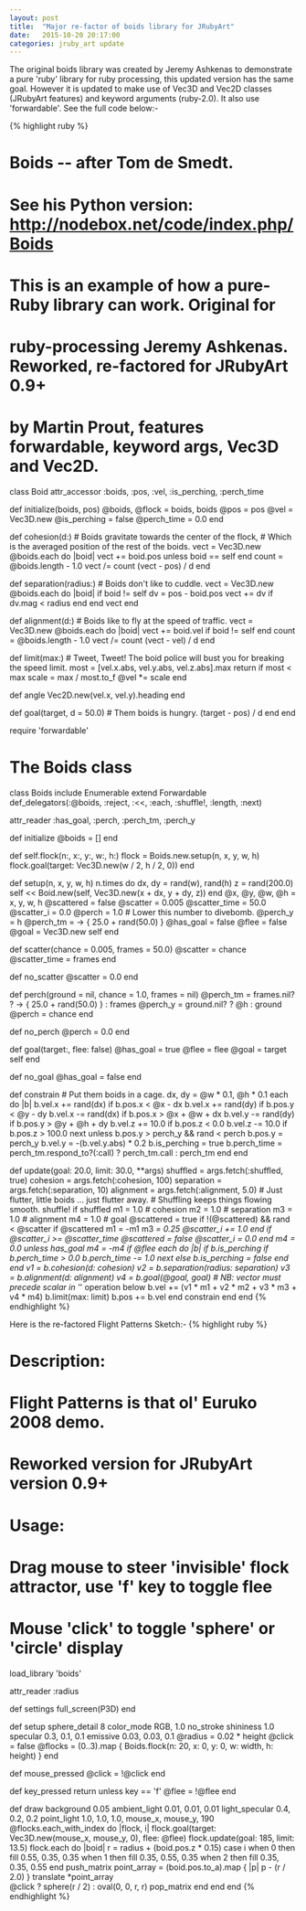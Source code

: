 ```yaml
---
layout: post
title:  "Major re-factor of boids library for JRubyArt"
date:   2015-10-20 20:17:00
categories: jruby_art update
---
```


The original boids library was created by Jeremy Ashkenas to demonstrate a pure 'ruby' library for ruby processing, this updated version has the same goal. However it is updated to make use of Vec3D and Vec2D classes (JRubyArt features) and keyword arguments (ruby-2.0). It also use 'forwardable'. See the full code below:-

{% highlight ruby %}
# Boids -- after Tom de Smedt.
# See his Python version: http://nodebox.net/code/index.php/Boids
# This is an example of how a pure-Ruby library can work. Original for
# ruby-processing Jeremy Ashkenas. Reworked, re-factored for JRubyArt 0.9+
# by Martin Prout, features forwardable, keyword args, Vec3D and Vec2D.
class Boid
  attr_accessor :boids, :pos, :vel, :is_perching, :perch_time

  def initialize(boids, pos)
    @boids, @flock = boids, boids
    @pos = pos
    @vel = Vec3D.new
    @is_perching = false
    @perch_time = 0.0
  end

  def cohesion(d:)
    # Boids gravitate towards the center of the flock,
    # Which is the averaged position of the rest of the boids.
    vect = Vec3D.new
    @boids.each do |boid|
      vect += boid.pos unless boid == self
    end
    count = @boids.length - 1.0
    vect /= count
    (vect - pos) / d
  end

  def separation(radius:)
    # Boids don't like to cuddle.
    vect = Vec3D.new
    @boids.each do |boid|
      if boid != self
        dv = pos - boid.pos
        vect += dv if dv.mag < radius
      end
    end
    vect
  end

  def alignment(d:)
    # Boids like to fly at the speed of traffic.
    vect = Vec3D.new
    @boids.each do |boid|
      vect += boid.vel if boid != self
    end
    count = @boids.length - 1.0
    vect /= count
    (vect - vel) / d
  end

  def limit(max:)
    # Tweet, Tweet! The boid police will bust you for breaking the speed limit.
    most = [vel.x.abs, vel.y.abs, vel.z.abs].max
    return if most < max
    scale = max / most.to_f
    @vel *= scale
  end

  def angle
    Vec2D.new(vel.x, vel.y).heading
  end

  def goal(target, d = 50.0)
    # Them boids is hungry.
    (target - pos) / d
  end
end

require 'forwardable'

# The Boids class
class Boids
  include Enumerable
  extend Forwardable
  def_delegators(:@boids, :reject, :<<, :each, :shuffle!, :length, :next)

  attr_reader :has_goal, :perch, :perch_tm, :perch_y

  def initialize
    @boids = []
  end

  def self.flock(n:, x:, y:, w:, h:)
    flock = Boids.new.setup(n, x, y, w, h)
    flock.goal(target: Vec3D.new(w / 2, h / 2, 0))
  end

  def setup(n, x, y, w, h)
    n.times do
      dx, dy = rand(w), rand(h)
      z = rand(200.0)
      self << Boid.new(self, Vec3D.new(x + dx, y + dy, z))
    end
    @x, @y, @w, @h = x, y, w, h
    @scattered = false
    @scatter = 0.005
    @scatter_time = 50.0
    @scatter_i = 0.0
    @perch = 1.0 # Lower this number to divebomb.
    @perch_y = h
    @perch_tm = -> { 25.0 + rand(50.0) }
    @has_goal = false
    @flee = false
    @goal = Vec3D.new
    self
  end

  def scatter(chance = 0.005, frames = 50.0)
    @scatter = chance
    @scatter_time = frames
  end

  def no_scatter
    @scatter = 0.0
  end

  def perch(ground = nil, chance = 1.0, frames = nil)
    @perch_tm = frames.nil? ? -> { 25.0 + rand(50.0) } : frames
    @perch_y = ground.nil? ? @h : ground
    @perch = chance
  end

  def no_perch
    @perch = 0.0
  end

  def goal(target:, flee: false)
    @has_goal = true
    @flee = flee
    @goal = target
    self
  end

  def no_goal
    @has_goal = false
  end

  def constrain
    # Put them boids in a cage.
    dx, dy = @w * 0.1, @h * 0.1
    each do |b|
      b.vel.x += rand(dx) if b.pos.x < @x - dx
      b.vel.x += rand(dy) if b.pos.y < @y - dy
      b.vel.x -= rand(dx) if b.pos.x > @x + @w + dx
      b.vel.y -= rand(dy) if b.pos.y > @y + @h + dy
      b.vel.z += 10.0 if b.pos.z < 0.0
      b.vel.z -= 10.0 if b.pos.z > 100.0
      next unless b.pos.y > perch_y && rand < perch
      b.pos.y = perch_y
      b.vel.y = -(b.vel.y.abs) * 0.2
      b.is_perching = true
      b.perch_time = perch_tm.respond_to?(:call) ? perch_tm.call : perch_tm
    end
  end

  def update(goal: 20.0, limit: 30.0, **args)
    shuffled = args.fetch(:shuffled, true)
    cohesion = args.fetch(:cohesion, 100)
    separation = args.fetch(:separation, 10)
    alignment = args.fetch(:alignment, 5.0)
    # Just flutter, little boids ... just flutter away.
    # Shuffling keeps things flowing smooth.
    shuffle! if shuffled
    m1 = 1.0 # cohesion
    m2 = 1.0 # separation
    m3 = 1.0 # alignment
    m4 = 1.0 # goal
    @scattered = true if !(@scattered) && rand < @scatter
    if @scattered
      m1 = -m1
      m3 *= 0.25
      @scatter_i += 1.0
    end
    if @scatter_i >= @scatter_time
      @scattered = false
      @scatter_i = 0.0
    end
    m4 = 0.0 unless has_goal
    m4 = -m4 if @flee
    each do |b|
      if b.is_perching
        if b.perch_time > 0.0
          b.perch_time -= 1.0
          next
        else
          b.is_perching = false
        end
      end
      v1 = b.cohesion(d: cohesion)
      v2 = b.separation(radius: separation)
      v3 = b.alignment(d: alignment)
      v4 = b.goal(@goal, goal)
      # NB: vector must precede scalar in '*' operation below
      b.vel += (v1 * m1 + v2 * m2 + v3 * m3 + v4 * m4)
      b.limit(max: limit)
      b.pos += b.vel
    end
    constrain
  end
end
{% endhighlight %}

Here is the re-factored Flight Patterns Sketch:-
{% highlight ruby %}
# Description:
# Flight Patterns is that ol' Euruko 2008 demo. 
# Reworked version for JRubyArt version 0.9+
# Usage:
# Drag mouse to steer 'invisible' flock attractor, use 'f' key to toggle flee
# Mouse 'click' to toggle 'sphere' or 'circle' display
load_library 'boids'

attr_reader :radius

def settings
  full_screen(P3D)
end

def setup
  sphere_detail 8
  color_mode RGB, 1.0
  no_stroke
  shininess 1.0
  specular 0.3, 0.1, 0.1
  emissive 0.03, 0.03, 0.1
  @radius = 0.02 * height
  @click = false
  @flocks = (0..3).map { Boids.flock(n: 20, x: 0, y: 0, w: width, h: height) }
end

def mouse_pressed
  @click = !@click
end

def key_pressed 
  return unless key == 'f'
  @flee = !@flee 
end

def draw
  background 0.05
  ambient_light 0.01, 0.01, 0.01
  light_specular 0.4, 0.2, 0.2
  point_light 1.0, 1.0, 1.0, mouse_x, mouse_y, 190
  @flocks.each_with_index do |flock, i|
    flock.goal(target: Vec3D.new(mouse_x, mouse_y, 0), flee: @flee)
    flock.update(goal: 185, limit: 13.5)
    flock.each do |boid|
      r = radius + (boid.pos.z * 0.15)
      case i
      when 0 then fill 0.55, 0.35, 0.35
      when 1 then fill 0.35, 0.55, 0.35
      when 2 then fill 0.35, 0.35, 0.55
      end
      push_matrix
      point_array = (boid.pos.to_a).map { |p| p  - (r / 2.0) }
      translate *point_array  
      @click ? sphere(r / 2) : oval(0, 0, r, r)
      pop_matrix
    end
  end
end
{% endhighlight %}
